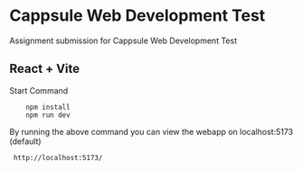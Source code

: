# Cappsule Web Development Test
Assignment submission for Cappsule Web Development Test
## React + Vite

Start Command
```
    npm install
    npm run dev
```

By running the above command you can view the webapp on localhost:5173 (default)
```
 http://localhost:5173/
```